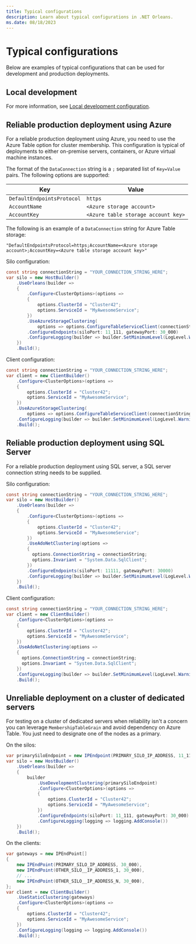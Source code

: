 ```yaml
---
title: Typical configurations
description: Learn about typical configurations in .NET Orleans.
ms.date: 08/18/2023
---
```


# Typical configurations

Below are examples of typical configurations that can be used for development and production deployments.

## Local development

For more information, see [Local development configuration](local-development-configuration.md).

## Reliable production deployment using Azure

For a reliable production deployment using Azure, you need to use the Azure Table option for cluster membership. This configuration is typical of deployments to either on-premise servers, containers, or Azure virtual machine instances.

 The format of the `DataConnection` string is a `;` separated list of `Key=Value` pairs. The following options are supported:

| Key                        | Value                               |
|----------------------------|-------------------------------------|
| `DefaultEndpointsProtocol` | `https`                             |
| `AccountName`              | `<Azure storage account>`           |
| `AccountKey`               | `<Azure table storage account key>` |

The following is an example of a `DataConnection` string for Azure Table storage:

```
"DefaultEndpointsProtocol=https;AccountName=<Azure storage account>;AccountKey=<Azure table storage account key>"
```

Silo configuration:

```csharp
const string connectionString = "YOUR_CONNECTION_STRING_HERE";
var silo = new HostBuilder()
    .UseOrleans(builder =>
    {
        .Configure<ClusterOptions>(options =>
        {
            options.ClusterId = "Cluster42";
            options.ServiceId = "MyAwesomeService";
        })
        .UseAzureStorageClustering(
            options => options.ConfigureTableServiceClient(connectionString))
        .ConfigureEndpoints(siloPort: 11_111, gatewayPort: 30_000)
        .ConfigureLogging(builder => builder.SetMinimumLevel(LogLevel.Warning).AddConsole())
    })
    .Build();
```

Client configuration:

```csharp
const string connectionString = "YOUR_CONNECTION_STRING_HERE";
var client = new ClientBuilder()
    .Configure<ClusterOptions>(options =>
    {
        options.ClusterId = "Cluster42";
        options.ServiceId = "MyAwesomeService";
    })
    .UseAzureStorageClustering(
        options => options.ConfigureTableServiceClient(connectionString))
    .ConfigureLogging(builder => builder.SetMinimumLevel(LogLevel.Warning).AddConsole())
    .Build();
```

## Reliable production deployment using SQL Server

For a reliable production deployment using SQL server, a SQL server connection string needs to be supplied.

Silo configuration:

```csharp
const string connectionString = "YOUR_CONNECTION_STRING_HERE";
var silo = new HostBuilder()
    .UseOrleans(builder =>
    {
        .Configure<ClusterOptions>(options =>
        {
            options.ClusterId = "Cluster42";
            options.ServiceId = "MyAwesomeService";
        })
        .UseAdoNetClustering(options =>
        {
          options.ConnectionString = connectionString;
          options.Invariant = "System.Data.SqlClient";
        })
        .ConfigureEndpoints(siloPort: 11111, gatewayPort: 30000)
        .ConfigureLogging(builder => builder.SetMinimumLevel(LogLevel.Warning).AddConsole())
    })
    .Build();
```

Client configuration:

```csharp
const string connectionString = "YOUR_CONNECTION_STRING_HERE";
var client = new ClientBuilder()
    .Configure<ClusterOptions>(options =>
    {
        options.ClusterId = "Cluster42";
        options.ServiceId = "MyAwesomeService";
    })
    .UseAdoNetClustering(options =>
    {
      options.ConnectionString = connectionString;
      options.Invariant = "System.Data.SqlClient";
    })
    .ConfigureLogging(builder => builder.SetMinimumLevel(LogLevel.Warning).AddConsole())
    .Build();
```

## Unreliable deployment on a cluster of dedicated servers

For testing on a cluster of dedicated servers when reliability isn't a concern you can leverage `MembershipTableGrain` and avoid dependency on Azure Table. You just need to designate one of the nodes as a primary.

On the silos:

```csharp
var primarySiloEndpoint = new IPEndpoint(PRIMARY_SILO_IP_ADDRESS, 11_111);
var silo = new HostBuilder()
    .UseOrleans(builder =>
    {
        builder
            .UseDevelopmentClustering(primarySiloEndpoint)
            .Configure<ClusterOptions>(options =>
            {
                options.ClusterId = "Cluster42";
                options.ServiceId = "MyAwesomeService";
            })
            .ConfigureEndpoints(siloPort: 11_111, gatewayPort: 30_000)
            .ConfigureLogging(logging => logging.AddConsole())
    })
    .Build();
```

On the clients:

```csharp
var gateways = new IPEndPoint[]
{
    new IPEndPoint(PRIMARY_SILO_IP_ADDRESS, 30_000),
    new IPEndPoint(OTHER_SILO__IP_ADDRESS_1, 30_000),
    // ...
    new IPEndPoint(OTHER_SILO__IP_ADDRESS_N, 30_000),
};
var client = new ClientBuilder()
    .UseStaticClustering(gateways)
    .Configure<ClusterOptions>(options =>
    {
        options.ClusterId = "Cluster42";
        options.ServiceId = "MyAwesomeService";
    })
    .ConfigureLogging(logging => logging.AddConsole())
    .Build();
```
